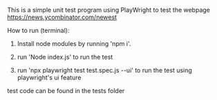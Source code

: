 This is a simple unit test program using PlayWright to test the webpage https://news.ycombinator.com/newest

How to run (terminal):
1. Install node modules by running 'npm i'.

2. run 'Node index.js' to run the test

3. run 'npx playwright test test.spec.js --ui' to run the test using playwright's ui feature


test code can be found in the tests folder